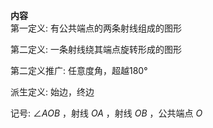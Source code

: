 **内容**  
第一定义: 有公共端点的两条射线组成的图形  
  
第二定义: 一条射线绕其端点旋转形成的图形  
  
第二定义推广: 任意度角，超越180°  
  
派生定义: 始边，终边  
  
记号: $\angle AOB$ ，射线 $OA$ ，射线 $OB$ ，公共端点 $O$  
